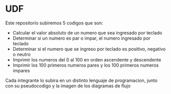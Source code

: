 # UDF
Este repositorio subiremos 5 codigos que son:
- Calcular el valor absoluto de un numero que sea ingresado por teclado
- Determinar si un numero es par o impar, el numero ingresado por teclado
- Determinar si el numero que se ingreso por teclado es positivo, negativo o neutro
- Imprimir los numeros del 0 al 100 en orden ascendente y descendente    
- Imprimir los 100 primeros numeros pares y los 100 primeros numeros impares

Cada integrante lo subira en un distinto lenguaje de programacion, junto con su pseudocodigo y la imagen 
de los diagramas de flujo 